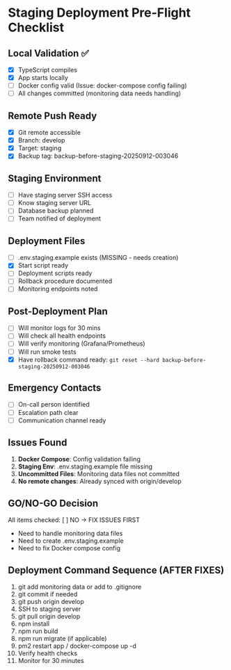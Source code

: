 # Staging Deployment Pre-Flight Checklist

## Local Validation ✅
- [x] TypeScript compiles
- [x] App starts locally  
- [ ] Docker config valid (Issue: docker-compose config failing)
- [ ] All changes committed (monitoring data needs handling)

## Remote Push Ready
- [x] Git remote accessible
- [x] Branch: develop
- [x] Target: staging  
- [x] Backup tag: backup-before-staging-20250912-003046

## Staging Environment
- [ ] Have staging server SSH access
- [ ] Know staging server URL
- [ ] Database backup planned
- [ ] Team notified of deployment

## Deployment Files
- [ ] .env.staging.example exists (MISSING - needs creation)
- [x] Start script ready
- [ ] Deployment scripts ready
- [ ] Rollback procedure documented
- [ ] Monitoring endpoints noted

## Post-Deployment Plan
- [ ] Will monitor logs for 30 mins
- [ ] Will check all health endpoints
- [ ] Will verify monitoring (Grafana/Prometheus)
- [ ] Will run smoke tests
- [x] Have rollback command ready: `git reset --hard backup-before-staging-20250912-003046`

## Emergency Contacts
- [ ] On-call person identified
- [ ] Escalation path clear
- [ ] Communication channel ready

## Issues Found
1. **Docker Compose**: Config validation failing
2. **Staging Env**: .env.staging.example file missing
3. **Uncommitted Files**: Monitoring data files not committed
4. **No remote changes**: Already synced with origin/develop

## GO/NO-GO Decision
All items checked: [ ] NO → FIX ISSUES FIRST
- Need to handle monitoring data files
- Need to create .env.staging.example
- Need to fix Docker compose config

## Deployment Command Sequence (AFTER FIXES)
1. git add monitoring data or add to .gitignore
2. git commit if needed
3. git push origin develop
4. SSH to staging server
5. git pull origin develop  
6. npm install
7. npm run build
8. npm run migrate (if applicable)
9. pm2 restart app / docker-compose up -d
10. Verify health checks
11. Monitor for 30 minutes